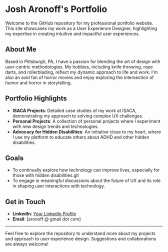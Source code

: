 # Josh Aronoff's Portfolio

Welcome to the GitHub repository for my professional portfolio website. This site showcases my work as a User Experience Designer, highlighting my expertise in creating intuitive and impactful user experiences.

## About Me

Based in Pittsburgh, PA, I have a passion for blending the art of design with user-centric methodologies. My hobbies, including knife throwing, rope darts, and rollerblading, reflect my dynamic approach to life and work. I'm also an avid fan of horror movies and enjoy exploring the intersection of humor and horror in storytelling.

## Portfolio Highlights

- **ISACA Projects**: Detailed case studies of my work at ISACA, demonstrating my approach to solving complex UX challenges.
- **Personal Projects**: A collection of personal projects where I experiment with new design trends and technologies.
- **Advocacy for Hidden Disabilities**: An initiative close to my heart, where I use my platform to educate others about ADHD and other hidden disabilities.

## Goals

- To continually explore how technology can improve lives, especially for those with hidden disabilities.git 
- To engage in meaningful discussions about the future of UX and its role in shaping user interactions with technology.

## Get in Touch

- **LinkedIn**: [Your LinkedIn Profile](https://www.linkedin.com/in/josh-aronoff/)
- **Email**: [aronoff @ gmail dot com]

---

Feel free to explore the repository to understand more about my projects and approach to user experience design. Suggestions and collaborations are always welcome!

